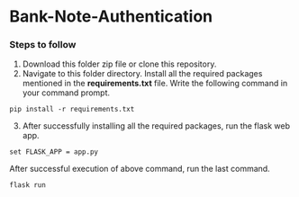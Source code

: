 # Bank-Note-Authentication

### Steps to follow
1. Download this folder zip file or clone this repository.
2. Navigate to this folder directory. 
Install all the required packages mentioned in the **requirements.txt** file. 
Write the following command in your command prompt.
```
pip install -r requirements.txt
```
3. After successfully installing all the required packages, run the flask web app.
```
set FLASK_APP = app.py
```
After successful execution of above command, run the last command.
```
flask run
```
